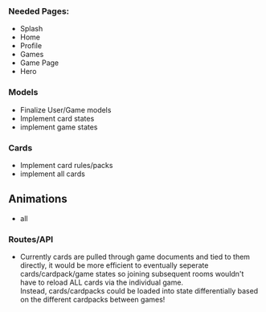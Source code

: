 ### Needed Pages:
+ Splash
+ Home
+ Profile
+ Games
+ Game Page
+ Hero


### Models
+ Finalize User/Game models
+ Implement card states
+ implement game states

### Cards
+ Implement card rules/packs
+ implement all cards


## Animations
+ all


### Routes/API
+ Currently cards are pulled through game documents and tied to them directly,
it would be more efficient to eventually seperate cards/cardpack/game states so
joining subsequent rooms wouldn't have to reload ALL cards via the individual game.  
Instead, cards/cardpacks could be loaded into state differentially based on the 
different cardpacks between games!